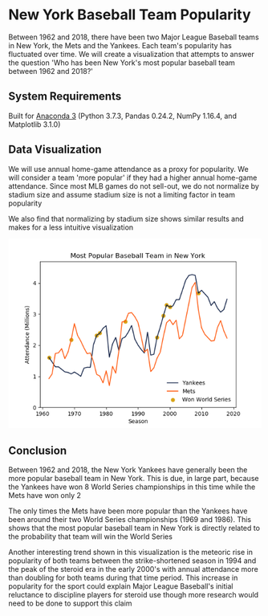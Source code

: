 # New York Baseball Team Popularity
Between 1962 and 2018, there have been two Major League Baseball teams in New York, the Mets and the Yankees.  Each team's popularity has fluctuated over time.  We will create a visualization that attempts to answer the question 'Who has been New York's most popular baseball team between 1962 and 2018?'

## System Requirements
Built for [Anaconda 3](https://www.anaconda.com/distribution/) (Python 3.7.3, Pandas 0.24.2, NumPy 1.16.4, and Matplotlib 3.1.0)

## Data Visualization
We will use annual home-game attendance as a proxy for popularity.  We will consider a team 'more popular' if they had a higher annual home-game attendance.  Since most MLB games do not sell-out, we do not normalize by stadium size and assume stadium size is not a limiting factor in team popularity

We also find that normalizing by stadium size shows similar results and makes for a less intuitive visualization

![New York's most popular baseball team between 1962 and 2018](https://github.com/SeanCooke/ny-baseball-popularity/blob/master/ny-baseball-popularity.png?raw=true)

## Conclusion
Between 1962 and 2018, the New York Yankees have generally been the more popular baseball team in New York.  This is due, in large part, because the Yankees have won 8 World Series championships in this time while the Mets have won only 2

The only times the Mets have been more popular than the Yankees have been around their two World Series championships (1969 and 1986).  This shows that the most popular baseball team in New York is directly related to the probability that team will win the World Series

Another interesting trend shown in this visualization is the meteoric rise in popularity of both teams between the strike-shortened season in 1994 and the peak of the steroid era in the early 2000's with annual attendance more than doubling for both teams during that time period. This increase in popularity for the sport could explain Major League Baseball's initial reluctance to discipline players for steroid use though more research would need to be done to support this claim
